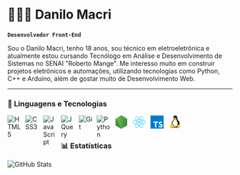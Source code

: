 # 👩🏻‍💻 Danilo Macri 

**`Desenvolvedor Front-End`**

Sou o Danilo Macri, tenho 18 anos, sou técnico em eletroeletrônica e atualmente estou cursando Tecnólogo em Análise e Desenvolvimento de Sistemas no SENAI "Roberto Mange". Me interesso muito em construir projetos eletrônicos e automações, utilizando tecnologias como Python, C++ e Arduino, além de gostar muito de Desenvolvimento Web.

---

### 🤖 Linguagens e Tecnologias

<img 
    align="left" 
    alt="HTML5"
    title="HTML5" 
    width="30px" 
    style="padding-right: 10px;" 
    src="https://cdn.jsdelivr.net/gh/devicons/devicon@latest/icons/html5/html5-original.svg" 
/>
<img 
    align="left" 
    alt="CSS3" 
    title="CSS3"
    width="30px" 
    style="padding-right: 10px;" 
    src="https://cdn.jsdelivr.net/gh/devicons/devicon@latest/icons/css3/css3-original.svg" 
/>
<img 
    align="left" 
    alt="JavaScript" 
    title="JavaScript"
    width="30px" 
    style="padding-right: 10px;" 
    src="https://cdn.jsdelivr.net/gh/devicons/devicon@latest/icons/javascript/javascript-original.svg" 
/>
<img 
    align="left" 
    alt="JQuery" 
    title="JQuery"
    width="30px" 
    style="padding-right: 10px;" 
    src="https://cdn.jsdelivr.net/gh/devicons/devicon@latest/icons/jquery/jquery-original.svg" 
/>
<img 
    align="left" 
    alt="Git" 
    title="Git"
    width="30px" 
    style="padding-right: 10px;" 
    src="https://cdn.jsdelivr.net/gh/devicons/devicon@latest/icons/git/git-original.svg" 
/>
<img 
    align="left" 
    alt="Python" 
    title="Python"
    width="30px" 
    style="padding-right: 10px;" 
    src="https://cdn.jsdelivr.net/gh/devicons/devicon@latest/icons/python/python-original.svg" 
/>
<img 
    align="left" 
    alt="NodeJS" 
    title="NodeJS"
    width="30px" 
    style="padding-right: 10px;" 
    src="https://github.com/devicons/devicon/blob/master/icons/nodejs/nodejs-original.svg" 
/>
<img 
    align="left" 
    alt="ReactJS" 
    title="ReactJS"
    width="30px" 
    style="padding-right: 10px;" 
    src="https://github.com/devicons/devicon/blob/master/icons/react/react-original.svg" 
/>
<img 
    align="left" 
    alt="TypeScript" 
    title="TypeScript"
    width="30px" 
    style="padding-right: 10px;" 
    src="https://github.com/devicons/devicon/blob/master/icons/typescript/typescript-original.svg" 
/>
<img 
    align="left" 
    alt="Linux" 
    title="Linux"
    width="30px" 
    style="padding-right: 10px;" 
    src="https://github.com/devicons/devicon/blob/master/icons/linux/linux-original.svg" 
/>
<br/>
<br/>

### 📊 Estatísticas

<p>

<img 
      align="left" 
      alt="GitHub Stats" 
      height="200" 
      src="https://github-readme-stats.vercel.app/api/top-langs/?username=danil0m4cr1&theme=tokyonight&layout=compact&custom_title=Tecnologias&langs_count=9" 
  />

</p>
